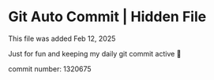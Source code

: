 # Git Auto Commit | Hidden File

This file was added Feb 12, 2025

Just for fun and keeping my daily git commit active 🤪

commit number: 1320675
